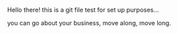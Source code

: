 Hello there! this is a git file test for set up purposes...

you can go about your business, move along, move long.
